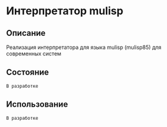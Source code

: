 # Интерпретатор mulisp 
## Описание
Реализация интерпретатора для языка mulisp (mulisp85) для современных систем


## Состояние
`В разработке`

## Использование 
`В разработке`
